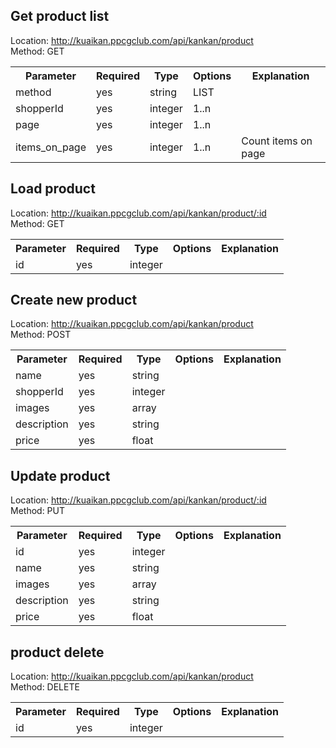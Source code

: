 ## Get product list
Location: http://kuaikan.ppcgclub.com/api/kankan/product  
Method: GET  

<table>
    <tr>
        <th>Parameter</th>
        <th>Required</th>
        <th>Type</th>
        <th>Options</th>
        <th>Explanation</th>
    </tr>
    <tr>
        <td>method</td>
        <td>yes</td>
        <td>string</td>
        <td>LIST</td>
        <td></td>
    </tr>
    <tr>
        <td>shopperId</td>
        <td>yes</td>
        <td>integer</td>
        <td>1..n</td>
        <td></td>
    </tr>    
    <tr>
        <td>page</td>
        <td>yes</td>
        <td>integer</td>
        <td>1..n</td>
        <td></td>
    </tr>
    <tr>
        <td>items_on_page</td>
        <td>yes</td>
        <td>integer</td>
        <td>1..n</td>
        <td>Count items on page</td>
    </tr>    
</table>  

## Load product
Location: http://kuaikan.ppcgclub.com/api/kankan/product/:id  
Method: GET  


<table>
    <tr>
        <th>Parameter</th>
        <th>Required</th>
        <th>Type</th>
        <th>Options</th>
        <th>Explanation</th>
    </tr>
    <tr>
        <td>id</td>
        <td>yes</td>
        <td>integer</td>
        <td></td>
        <td></td>
    </tr>
</table>

## Create new product
Location: http://kuaikan.ppcgclub.com/api/kankan/product  
Method: POST  



<table>
    <tr>
        <th>Parameter</th>
        <th>Required</th>
        <th>Type</th>
        <th>Options</th>
        <th>Explanation</th>
    </tr>
    <tr>
        <td>name</td>
        <td>yes</td>
        <td>string</td>
        <td></td>
        <td></td>
    </tr>
    <tr>
        <td>shopperId</td>
        <td>yes</td>
        <td>integer</td>
        <td></td>
        <td></td>
    </tr>
    <tr>
        <td>images</td>
        <td>yes</td>
        <td>array</td>
        <td></td>
        <td></td>
    </tr>
    <tr>
        <td>description</td>
        <td>yes</td>
        <td>string</td>
        <td></td>
        <td></td>
    </tr>
    <tr>
        <td>price</td>
        <td>yes</td>
        <td>float</td>
        <td></td>
        <td></td>
    </tr>
</table>

## Update product

Location: http://kuaikan.ppcgclub.com/api/kankan/product/:id  
Method: PUT  

<table>
    <tr>
        <th>Parameter</th>
        <th>Required</th>
        <th>Type</th>
        <th>Options</th>
        <th>Explanation</th>
    </tr>
    <tr>
        <td>id</td>
        <td>yes</td>
        <td>integer</td>
        <td></td>
        <td></td>
    </tr>    
    <tr>
        <td>name</td>
        <td>yes</td>
        <td>string</td>
        <td></td>
        <td></td>
    </tr>
    <tr>
        <td>images</td>
        <td>yes</td>
        <td>array</td>
        <td></td>
        <td></td>
    </tr>
    <tr>
        <td>description</td>
        <td>yes</td>
        <td>string</td>
        <td></td>
        <td></td>
    </tr>
    <tr>
        <td>price</td>
        <td>yes</td>
        <td>float</td>
        <td></td>
        <td></td>
    </tr>
</table>

## product delete  
Location: http://kuaikan.ppcgclub.com/api/kankan/product  
Method: DELETE




<table>
    <tr>
        <th>Parameter</th>
        <th>Required</th>
        <th>Type</th>
        <th>Options</th>
        <th>Explanation</th>
    </tr>
    <tr>
        <td>id</td>
        <td>yes</td>
        <td>integer</td>
        <td></td>
        <td></td>
    </tr>
</table>